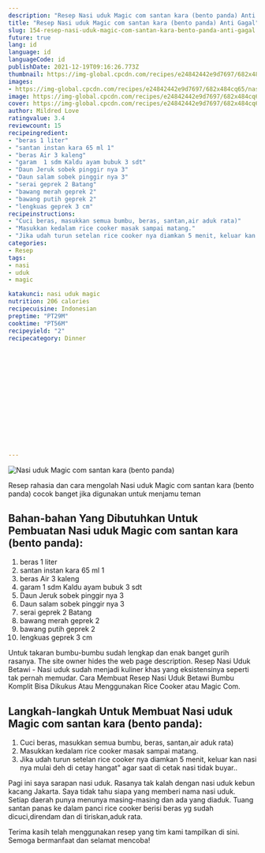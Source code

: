 ```yaml
---
description: "Resep Nasi uduk Magic com santan kara (bento panda) Anti Gagal"
title: "Resep Nasi uduk Magic com santan kara (bento panda) Anti Gagal"
slug: 154-resep-nasi-uduk-magic-com-santan-kara-bento-panda-anti-gagal
future: true
lang: id
language: id
languageCode: id
publishDate: 2021-12-19T09:16:26.773Z 
thumbnail: https://img-global.cpcdn.com/recipes/e24842442e9d7697/682x484cq65/nasi-uduk-magic-com-santan-kara-bento-panda-foto-resep-utama.webp
images:
- https://img-global.cpcdn.com/recipes/e24842442e9d7697/682x484cq65/nasi-uduk-magic-com-santan-kara-bento-panda-foto-resep-utama.webp
image: https://img-global.cpcdn.com/recipes/e24842442e9d7697/682x484cq65/nasi-uduk-magic-com-santan-kara-bento-panda-foto-resep-utama.webp
cover: https://img-global.cpcdn.com/recipes/e24842442e9d7697/682x484cq65/nasi-uduk-magic-com-santan-kara-bento-panda-foto-resep-utama.webp
author: Mildred Love
ratingvalue: 3.4
reviewcount: 15
recipeingredient:
- "beras 1 liter"
- "santan instan kara 65 ml 1"
- "beras Air 3 kaleng"
- "garam  1 sdm Kaldu ayam bubuk 3 sdt"
- "Daun Jeruk sobek pinggir nya 3"
- "Daun salam sobek pinggir nya 3"
- "serai geprek 2 Batang"
- "bawang merah geprek 2"
- "bawang putih geprek 2"
- "lengkuas geprek 3 cm"
recipeinstructions:
- "Cuci beras, masukkan semua bumbu, beras, santan,air aduk rata)"
- "Masukkan kedalam rice cooker masak sampai matang."
- "Jika udah turun setelan rice cooker nya diamkan 5 menit, keluar kan nasi nya mulai deh di cetay hangat&#34; agar saat di cetak nasi tidak buyar.."
categories:
- Resep
tags:
- nasi
- uduk
- magic

katakunci: nasi uduk magic 
nutrition: 206 calories
recipecuisine: Indonesian
preptime: "PT29M"
cooktime: "PT56M"
recipeyield: "2"
recipecategory: Dinner


     
    
    
    
    
    
    
    
    
    
    
      
    
---
```



![Nasi uduk Magic com santan kara (bento panda)](https://img-global.cpcdn.com/recipes/e24842442e9d7697/682x484cq65/nasi-uduk-magic-com-santan-kara-bento-panda-foto-resep-utama.webp)

Resep rahasia dan cara mengolah  Nasi uduk Magic com santan kara (bento panda) cocok banget jika digunakan untuk menjamu teman

<!--inarticleads1-->

## Bahan-bahan Yang Dibutuhkan Untuk Pembuatan Nasi uduk Magic com santan kara (bento panda):

1. beras 1 liter
1. santan instan kara 65 ml 1
1. beras Air 3 kaleng
1. garam  1 sdm Kaldu ayam bubuk 3 sdt
1. Daun Jeruk sobek pinggir nya 3
1. Daun salam sobek pinggir nya 3
1. serai geprek 2 Batang
1. bawang merah geprek 2
1. bawang putih geprek 2
1. lengkuas geprek 3 cm

Untuk takaran bumbu-bumbu sudah lengkap dan enak banget gurih rasanya. The site owner hides the web page description. Resep Nasi Uduk Betawi - Nasi uduk sudah menjadi kuliner khas yang eksistensinya seperti tak pernah memudar. Cara Membuat Resep Nasi Uduk Betawi Bumbu Komplit Bisa Dikukus Atau Menggunakan Rice Cooker atau Magic Com. 

<!--inarticleads2-->

## Langkah-langkah Untuk Membuat Nasi uduk Magic com santan kara (bento panda):

1. Cuci beras, masukkan semua bumbu, beras, santan,air aduk rata)
1. Masukkan kedalam rice cooker masak sampai matang.
1. Jika udah turun setelan rice cooker nya diamkan 5 menit, keluar kan nasi nya mulai deh di cetay hangat&#34; agar saat di cetak nasi tidak buyar..


Pagi ini saya sarapan nasi uduk. Rasanya tak kalah dengan nasi uduk kebun kacang Jakarta. Saya tidak tahu siapa yang memberi nama nasi uduk. Setiap daerah punya menunya masing-masing dan ada yang diaduk. Tuang santan panas ke dalam panci rice cooker berisi beras yg sudah dicuci,direndam dan di tiriskan,aduk rata. 

Terima kasih telah menggunakan resep yang tim kami tampilkan di sini. Semoga bermanfaat dan selamat mencoba!
